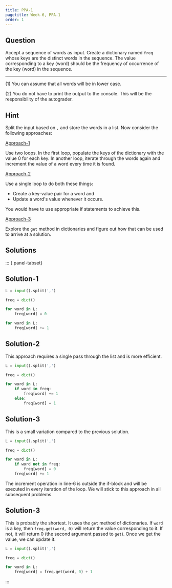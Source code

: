 ```yaml
---
title: PPA-1
pagetitle: Week-6, PPA-1
order: 1
---
```


## Question

Accept a sequence of words as input. Create a dictionary named `freq` whose keys are the distinct words in the sequence. The value corresponding to a key (word) should be the frequency of occurrence of the key (word) in the sequence.

<hr>

(1) You can assume that all words will be in lower case.

(2) You do not have to print the output to the console. This will be the responsibility of the autograder.

## Hint

Split the input based on `,` and store the words in a list. Now consider the following approaches:

<u>Approach-1</u>

Use two loops. In the first loop, populate the keys of the dictionary with the value $0$ for each key. In another loop, iterate through the words again and increment the value of a word every time it is found.

<u>Approach-2</u>

Use a single loop to do both these things:

- Create a key-value pair for a word and 
- Update a word's value whenever it occurs. 

You would have to use appropriate if statements to achieve this.

<u>Approach-3</u>

Explore the `get` method in dictionaries and figure out how that can be used to arrive at a solution.

## Solutions

::: {.panel-tabset}

## Solution-1

```python
L = input().split(',')

freq = dict()

for word in L:
    freq[word] = 0

for word in L:
    freq[word] += 1
```

## Solution-2

This approach requires a single pass through the list and is more efficient.

```python
L = input().split(',')

freq = dict()

for word in L:
    if word in freq:
        freq[word] += 1
    else:
        freq[word] = 1
```

## Solution-3

This is a small variation compared to the previous solution.

```python
L = input().split(',')

freq = dict()

for word in L:
    if word not in freq:
        freq[word] = 0
    freq[word] += 1
```

The increment operation in line-6 is outside the if-block and will be executed in every iteration of the loop. We will stick to this approach in all subsequent problems.

## Solution-3

This is probably the shortest. It uses the `get` method of dictionaries. If `word` is a key, then `freq.get(word, 0)` will return the value corresponding to it. If not, it will return $0$ (the second argument passed to `get`). Once we get the value, we can update it.

```python
L = input().split(',')

freq = dict()

for word in L:
    freq[word] = freq.get(word, 0) + 1
```

:::